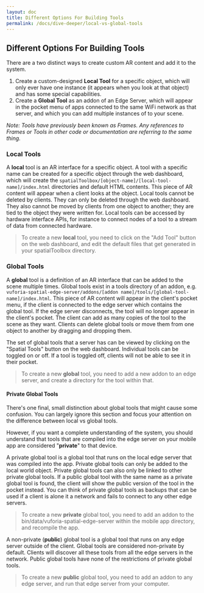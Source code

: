 ```yaml
---
layout: doc
title: Different Options For Building Tools
permalink: /docs/dive-deeper/local-vs-global-tools
---
```


## Different Options For Building Tools

There are a two distinct ways to create custom AR content and add it to the system.

1. Create a custom-designed **Local Tool** for a specific object, which will only ever have one
   instance (it appears when you look at that object) and has some special capabilities.
2. Create a **Global Tool** as an addon of an Edge Server, which will appear in the pocket menu
   of apps connected to the same WiFi network as that server, and which you can add multiple
   instances of to your scene.

*Note:  Tools have previously been known as Frames. Any references to Frames or Tools in other
code or documentation are referring to the same thing.*

### Local Tools

A **local** tool is an AR interface for a specific object. A tool with a specific name can be
created for a specific object through the web dashboard, which will create the
`spatialToolbox/[object-name]/[local-tool-name]/index.html` directories and default HTML contents.
This piece of AR content will appear when a client looks at the object. Local tools cannot be
deleted by clients. They can only be deleted through the web dashboard. They also cannot be moved
by clients from one object to another; they are tied to the object they were written for. Local
tools can be accessed by hardware interface APIs, for instance to connect nodes of a tool to a
stream of data from connected hardware.

> To create a new **local** tool, you need to click on the "Add Tool" button on the web
dashboard, and edit the default files that get generated in your spatialToolbox directory.

### Global Tools

A **global** tool is a definition of an AR interface that can be added to the scene multiple
times. Global tools exist in a tools directory of an addon, e.g.
`vuforia-spatial-edge-server/addons/[addon name]/tools/[global-tool-name]/index.html`. This
piece of AR content will appear in the client's pocket menu, if the client is connected to the
edge server which contains the global tool. If the edge server disconnects, the tool will no
longer appear in the client's pocket. The client can add as many copies of the tool to the scene
as they want. Clients can delete global tools or move them from one object to another by dragging
and dropping them.

The set of global tools that a server has can be viewed by clicking on the "Spatial Tools" button
on the web dashboard. Individual tools can be toggled on or off. If a tool is toggled off,
clients will not be able to see it in their pocket.

> To create a new **global** tool, you need to add a new addon to an edge server, and create a
directory for the tool within that.

#### Private Global Tools

There's one final, small distinction about global tools that might cause some confusion. You can
largely ignore this section and focus your attention on the difference between local vs global
tools.

However, if you want a complete understanding of the system, you should understand that tools
that are compiled into the edge server on your mobile app are considered "**private**" to that
device.

A private global tool is a global tool that runs on the local edge server that was compiled into
the app. Private global tools can only be added to the local world object. Private global tools
can also only be linked to other private global tools. If a public global tool with the same name
as a private global tool is found, the client will show the public version of the tool in the
pocket instead. You can think of private global tools as backups that can be used if a client is
alone it a network and fails to connect to any other edge servers.

> To create a new **private** global tool, you need to add an addon to the
bin/data/vuforia-spatial-edge-server within the mobile app directory, and recompile the app.

A non-private (**public**) global tool is a global tool that runs on any edge server outside of
the client. Global tools are considered non-private by default. Clients will discover all these
tools from all the edge servers in the network. Public global tools have none of the restrictions
 of private global tools.

> To create a new **public** global tool, you need to add an addon to any edge server, and run
that edge server from your computer.
